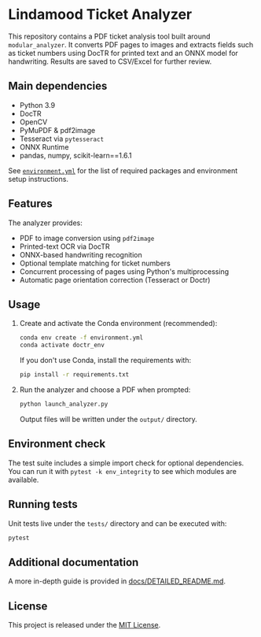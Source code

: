 
# Lindamood Ticket Analyzer

This repository contains a PDF ticket analysis tool built around
`modular_analyzer`. It converts PDF pages to images and extracts fields such
as ticket numbers using DocTR for printed text and an ONNX model for
handwriting. Results are saved to CSV/Excel for further review.

## Main dependencies
- Python 3.9
- DocTR
- OpenCV
- PyMuPDF & pdf2image
- Tesseract via `pytesseract`
- ONNX Runtime
- pandas, numpy, scikit-learn==1.6.1

See [`environment.yml`](environment.yml) for the list of required packages
and environment setup instructions.

## Features
The analyzer provides:

- PDF to image conversion using `pdf2image`
- Printed-text OCR via DocTR
- ONNX-based handwriting recognition
- Optional template matching for ticket numbers
- Concurrent processing of pages using Python's multiprocessing
- Automatic page orientation correction (Tesseract or Doctr)

## Usage
1. Create and activate the Conda environment (recommended):
   ```bash
   conda env create -f environment.yml
   conda activate doctr_env
   ```
   If you don't use Conda, install the requirements with:
   ```bash
   pip install -r requirements.txt
   ```

2. Run the analyzer and choose a PDF when prompted:
   ```bash
   python launch_analyzer.py
   ```
   Output files will be written under the `output/` directory.

## Environment check
The test suite includes a simple import check for optional dependencies. You
can run it with `pytest -k env_integrity` to see which modules are available.

## Running tests
Unit tests live under the `tests/` directory and can be executed with:

```bash
pytest
```

## Additional documentation
A more in-depth guide is provided in
[docs/DETAILED_README.md](docs/DETAILED_README.md).

## License
This project is released under the [MIT License](LICENSE).
